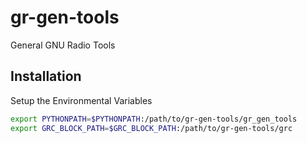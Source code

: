 # gr-gen-tools
General GNU Radio Tools

## Installation
Setup the Environmental Variables

~~~bash
export PYTHONPATH=$PYTHONPATH:/path/to/gr-gen-tools/gr_gen_tools
export GRC_BLOCK_PATH=$GRC_BLOCK_PATH:/path/to/gr-gen-tools/grc
~~~